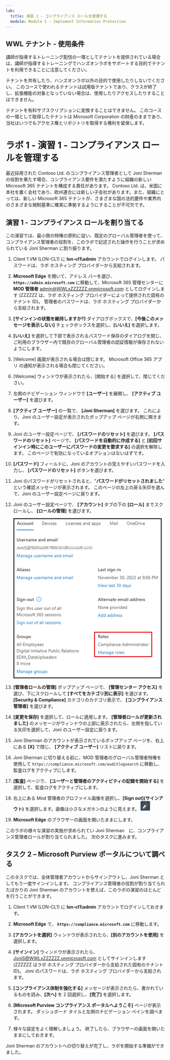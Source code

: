 ```yaml
---
lab:
  title: 演習 1 - コンプライアンス ロールを管理する
  module: Module 1 - Implement Information Protection
---
```

## WWL テナント - 使用条件

講師が指導するトレーニング配信の一環としてテナントを提供されている場合は、講師が指導するトレーニングでハンズオンラボをサポートする目的でテナントを利用できることに注意してください。

テナントを共有したり、ハンズオンラボ以外の目的で使用したりしないでください。 このコースで使われるテナントは試用版テナントであり、クラスが終了し、拡張機能の対象となっていない場合は、使用したりアクセスしたりすることはできません。

テナントを有料サブスクリプションに変換することはできません。 このコースの一環として取得したテナントは Microsoft Corporation の財産のままであり、当社はいつでもアクセス権とリポジトリを取得する権利を留保します。

# ラボ 1 - 演習 1 - コンプライアンス ロールを管理する

最近採用された Contoso Ltd. のコンプライアンス管理者として Joni Sherman の役割を果たす場合、コンプライアンス要件を満たすように組織の新しい Microsoft 365 テナントを構成する責任があります。 Contoso Ltd. は、米国に本社を置く会社であり、欧州連合には新しい子会社があります。また、組織にとっては、新しい Microsoft 365 テナントが、さまざまな国の法的要件や業界内のさまざまな規制基準に確実に準拠するようにすることが不可欠です。

## 演習 1 - コンプライアンス ロールを割り当てる

この演習では、最小限の特権の原則に従い、既定のグローバル管理者を使って、コンプライアンス管理者の役割を、このラボで記述された操作を行うことが求められている Joni Sherman に割り振ります。

1. Client 1 VM (LON-CL1) に **lon-cl1\admin** アカウントでログインします。 パスワードは、ラボ ホスティング プロバイダーから支給されます。

1. **Microsoft Edge** を開いて、アドレス バーを選び、 **`https://admin.microsoft.com`** に移動して、Microsoft 365 管理センターに **MOD 管理者** admin@WWLxZZZZZZ.onmicrosoft.com としてログインします (ZZZZZZ は、ラボ ホスティング プロバイダーによって提供された固有のテナント ID)。 管理者のパスワードは、ラボ ホスティング プロバイダーから支給されます。

1. **[サインインの状態を維持しますか?]** ダイアログボックスで、**[今後このメッセージを表示しない]** チェックボックスを選択し、**[いいえ]** を選択します。

1. **[いいえ]** を選択して下部で表示されるパスワード保存のダイアログを閉じ、ご利用のブラウザー内で既存のグローバル管理者の認証情報が保存されないようにします。

1. [Welcome] 画面が表示される場合は閉じます。 Microsoft Office 365 アプリ の通知が表示される場合も閉じてください。

1. [Welcome] ウィンドウが表示されたら、[開始する] を選択して、閉じてください。

1. 左側のナビゲーション ウィンドウで **[ユーザー]** を展開し、 **[アクティブ ユーザー]** を選びます。

1. **[アクティブ ユーザー]** の一覧で、 **[Joni Sherman]** を選びます。 これにより、Joni のユーザー設定が表示されたポップアップ ページが右側に開きます。

1. Joni のユーザー設定ページで、 **[パスワードのリセット]** を選びます。 **[パスワードのリセット]** ページで、 **[パスワードを自動的に作成する]** と **[初回サインイン時にこのユーザーにパスワードの変更を要求する]** の選択を解除します。 このページで有効になっているオプションはないはずです。

1. **[パスワード]** フィールドに、Joni のアカウントの覚えやすいパスワードを入力し、 **[パスワードのリセット]** ボタンを選びます。

1. Joni のパスワードがリセットされると、"**パスワードがリセットされました**" という確認メッセージが表示されます。 このページの左上の戻る矢印を選んで、Joni のユーザー設定ページに戻ります。

1. Joni のユーザー設定ページで、 **[アカウント]** タブの下の **[ロール]** までスクロールし、 **[ロールの管理]** を選びます。

      ![[ロールの管理] オプションのスクリーンショット](../Media/ManageRoles.png)

1. **[管理者ロールの管理]** ポップアップ ページで、 **[管理センター アクセス]** を選び、下にスクロールして **[すべてをカテゴリ別に表示]** を選びます。 **[Security & Compliance]** カテゴリのカテゴリ表示で、 **[コンプライアンス管理者]** を選びます。

1. **[変更を保存]** を選択して、ロールに適用します。 **[管理者ロールが更新されました]** のメッセージがウィンドウの上部に表示されたら、左側を指している矢印を選択して、Joni のユーザー設定に戻ります。

1. Joni Sherman のアカウントが表示されているポップアップ ページを、右上にある **[X]** で閉じ、 **[アクティブ ユーザー]** リストに戻ります。

1. Joni Sherman に切り替える前に、MOD 管理者のグローバル管理者特権を使用して `https://compliance.microsoft.com/auditlogsearch` に移動し、監査ログをアクティブにします。

1. **[監査]** ページで、 **[ユーザーと管理者のアクティビティの記録を開始する]** を選択して、監査ログをアクティブにします。

1. 右上にある Mod 管理者のプロファイル画像を選択し、**[Sign out]\(サインアウト\)** を選択します。画像は小さなメガホンのように見えます。 ![Mod 管理者のプロファイル画像](../Media/ModAdministratorAvatar.png)

1. **Microsoft Edge** のブラウザーの画面を開いたままにします。

このラボの様々な演習の実施が求められてい Joni Sherman　に、コンプライアンス管理者ロールが割り当てられました。 次のタスクに進みます。

## タスク 2 – Microsoft Purview ポータルについて調べる

このタスクでは、全体管理者アカウントからサインアウトし、Joni Sherman としてもう一度サインインします。 コンプライアンス管理者の役割が割り当てられたばかりの Joni Sherman のアカウントを使えば、このラボの演習のほとんどを行うことができます。

1. Client 1 VM (LON-CL1) に **lon-cl1\admin** アカウントでログインしておきます。

1. **Microsoft Edge** で、 **`https://compliance.microsoft.com`** に移動します。

1. **[アカウントを選択]** ウィンドウが表示されたら、**[別のアカウントを使用]** を選択します。

1. **[サインイン]** ウィンドウが表示されたら、JoniS@WWLxZZZZZZ.onmicrosoft.com としてサインインします (ZZZZZZ はラボ ホスティング プロバイダーから支給された固有のテナント ID)。  Joni のパスワードは、ラボ ホスティング プロバイダーから支給されます。

1. **[コンプライアンス体制を強化する]** メッセージが表示されたら、書かれているものを読み、**[次へ]** を 2 回選択し、**[完了]** を選択します。

1. **[Microsoft Purview コンプライアンス ポータルへようこそ]** ページが表示されます。 ダッシュボード タイルと左側のナビゲーション ペインを調べます。

1. 様々な設定をよく理解しましょう。 終了したら、ブラウザーの画面を開いたままにしておきます。

Joni Sherman のアカウントへの切り替えが完了し、ラボを開始する準備ができました。
